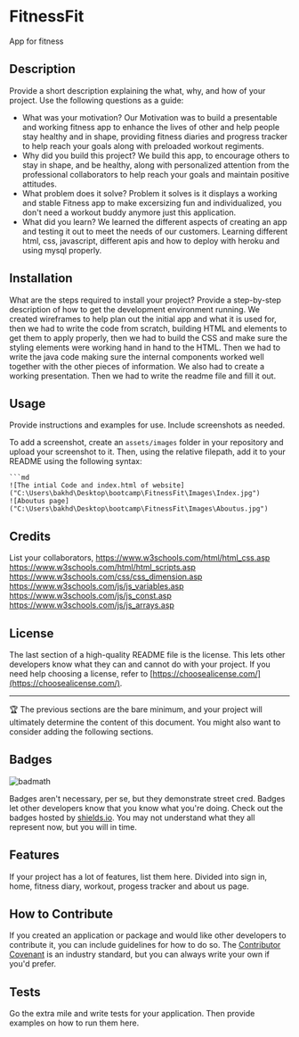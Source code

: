 # FitnessFit
App for fitness
## Description

Provide a short description explaining the what, why, and how of your project. Use the following questions as a guide:
- What was your motivation? Our Motivation was to build a presentable and working fitness app  to enhance the lives of other and help people stay healthy and in shape, providing fitness diaries and progress tracker to help reach your goals along with preloaded workout regiments. 
- Why did you build this project? We build this app, to encourage others to stay in shape, and be healthy, along with personalized attention from the professional collaborators to help reach your goals and maintain positive attitudes.   
- What problem does it solve? Problem it solves is it displays a working and stable Fitness app to make excersizing fun and individualized, you don't need a workout buddy anymore just this application.
- What did you learn? We learned the different aspects of creating an app and testing it out to meet the needs of our customers. Learning different html, css, javascript, different apis and how to deploy with heroku and using mysql properly. 

## Installation

What are the steps required to install your project? Provide a step-by-step description of how to get the development environment running. We created wireframes to help plan out the initial app and what it is used for, then we had to write the code from scratch, building HTML and elements to get them to apply properly, then we had to build the CSS and make sure the styling elements were working hand in hand to the HTML. Then we had to write the java code making sure the internal components worked well together with the other pieces of information. We also had to create a working presentation. Then we had to write the readme file and fill it out.

## Usage

Provide instructions and examples for use. Include screenshots as needed.

To add a screenshot, create an `assets/images` folder in your repository and upload your screenshot to it. Then, using the relative filepath, add it to your README using the following syntax:

    ```md
    ![The intial Code and index.html of website]("C:\Users\bakhd\Desktop\bootcamp\FitnessFit\Images\Index.jpg")
    ![Aboutus page]("C:\Users\bakhd\Desktop\bootcamp\FitnessFit\Images\Aboutus.jpg")


## Credits

List your collaborators, 
https://www.w3schools.com/html/html_css.asp
https://www.w3schools.com/html/html_scripts.asp
https://www.w3schools.com/css/css_dimension.asp
https://www.w3schools.com/js/js_variables.asp
https://www.w3schools.com/js/js_const.asp
https://www.w3schools.com/js/js_arrays.asp

## License

The last section of a high-quality README file is the license. This lets other developers know what they can and cannot do with your project. If you need help choosing a license, refer to [https://choosealicense.com/](https://choosealicense.com/).

---

🏆 The previous sections are the bare minimum, and your project will ultimately determine the content of this document. You might also want to consider adding the following sections.

## Badges

![badmath](https://img.shields.io/github/languages/top/lernantino/badmath)

Badges aren't necessary, per se, but they demonstrate street cred. Badges let other developers know that you know what you're doing. Check out the badges hosted by [shields.io](https://shields.io/). You may not understand what they all represent now, but you will in time.

## Features

If your project has a lot of features, list them here. Divided into sign in, home, fitness diary, workout, progess tracker and about us page.

## How to Contribute

If you created an application or package and would like other developers to contribute it, you can include guidelines for how to do so. The [Contributor Covenant](https://www.contributor-covenant.org/) is an industry standard, but you can always write your own if you'd prefer.

## Tests

Go the extra mile and write tests for your application. Then provide examples on how to run them here.